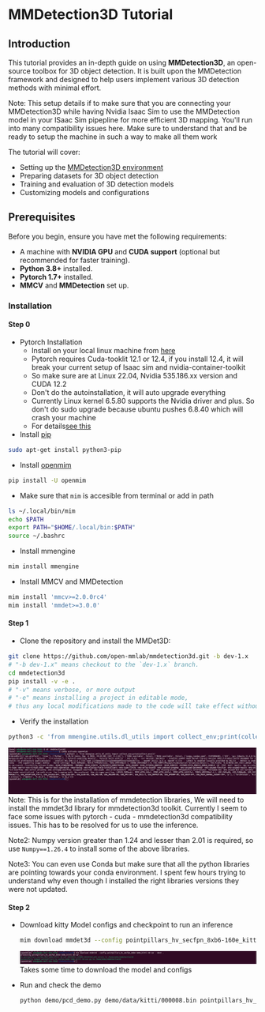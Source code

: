 # MMDetection3D Tutorial

## Introduction

This tutorial provides an in-depth guide on using **MMDetection3D**, an open-source toolbox for 3D object detection. It is built upon the MMDetection framework and designed to help users implement various 3D detection methods with minimal effort.

Note: This setup details if to make sure that you are connecting your MMDetection3D while having Nvidia Isaac Sim to use the MMDetection model in your ISaac Sim pipepline for more efficient 3D mapping. You'll run into many compatibility issues here. Make sure to understand that and be ready to setup the machine in such a way to make all them work


The tutorial will cover:
- Setting up the [MMDetection3D environment](https://mmdetection3d.readthedocs.io/en/latest/get_started.html)
- Preparing datasets for 3D object detection
- Training and evaluation of 3D detection models
- Customizing models and configurations

## Prerequisites

Before you begin, ensure you have met the following requirements:
- A machine with **NVIDIA GPU** and **CUDA support** (optional but recommended for faster training).
- **Python 3.8+** installed.
- **Pytorch 1.7+** installed.
- **MMCV** and **MMDetection** set up.

### Installation
#### Step 0 
- Pytorch Installation
  - Install on your local linux machine from [here](https://pytorch.org/get-started/locally/)
  - Pytorch requires Cuda-tooklit 12.1 or 12.4, if you install 12.4, it will break your current setup of Isaac sim and nvidia-container-toolkit
  - So make sure are at Linux 22.04, Nvidia 535.186.xx version and CUDA 12.2
  - Don't do the autoinstallation, it will auto upgrade everything
  - Currently Linux kernel 6.5.80 supports the Nvidia driver and plus. So don't do sudo upgrade because ubuntu pushes 6.8.40 which will crash your machine
  - For details[see this](https://forums.developer.nvidia.com/t/which-nvidia-driver-and-ubuntu-version-to-use-without-breaking-my-machine/308787/2)
- Install [pip](https://stackoverflow.com/questions/6587507/how-to-install-pip-with-python-3)
  
```bash
sudo apt-get install python3-pip
``` 
- Install [openmim](https://github.com/open-mmlab/mmengine)
```bash
pip install -U openmim
```
- Make sure that `mim` is accesible from terminal or add in path
```bash
ls ~/.local/bin/mim
echo $PATH
export PATH="$HOME/.local/bin:$PATH"
source ~/.bashrc
``` 

- Install mmengine
```bash
mim install mmengine
```

- Install MMCV and MMDetection
```bash
mim install 'mmcv>=2.0.0rc4'
mim install 'mmdet>=3.0.0'
```

#### Step 1

- Clone the repository and install the MMDet3D:

```bash
git clone https://github.com/open-mmlab/mmdetection3d.git -b dev-1.x
# "-b dev-1.x" means checkout to the `dev-1.x` branch.
cd mmdetection3d
pip install -v -e .
# "-v" means verbose, or more output
# "-e" means installing a project in editable mode,
# thus any local modifications made to the code will take effect without reinstallation.
```

- Verify the installation
```bash
python3 -c 'from mmengine.utils.dl_utils import collect_env;print(collect_env())'
```
![alt text](./img/verifymmdetection.png)
Note: This is for the installation of mmdetection libraries, We will need to install the mmdet3d library for mmdetection3d toolkit. Currently I seem to face some issues with pytorch - cuda - mmdetection3d compatibility issues. This has to be resolved for us to use the inference.

Note2: Numpy version greater than 1.24 and lesser than 2.01 is required, so use `Numpy==1.26.4` to install some of the above libraries.

Note3: You can even use Conda but make sure that all the python libraries are pointing towards your conda environment. I spent few hours trying to understand why even though I installed the right libraries versions they were not updated. 

#### Step 2
- Download kitty Model configs and checkpoint to run an inference
  ```bash
  mim download mmdet3d --config pointpillars_hv_secfpn_8xb6-160e_kitti-3d-car --dest .
  ```

  ![alt text](./img/downloadmim.png)
  Takes some time to download the model and configs

- Run and check the demo
  ```bash
  python demo/pcd_demo.py demo/data/kitti/000008.bin pointpillars_hv_secfpn_8xb6-160e_kitti-3d-car.py hv_pointpillars_secfpn_6x8_160e_kitti-3d-car_20220331_134606-d42d15ed.pth --show
  ```
  